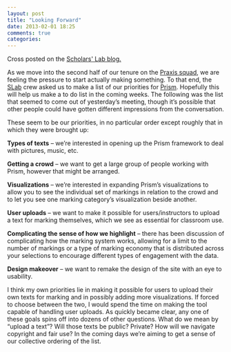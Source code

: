 ```yaml
---
layout: post
title: "Looking Forward"
date: 2013-02-01 18:25
comments: true
categories: 
---
```


Cross posted on the <a href="http://www.scholarslab.org/praxis-program/looking-forward/">Scholars' Lab blog.</a>

As we move into the second half of our tenure on the <a href="http://praxis.scholarslab.org/">Praxis squad</a>, we are feeling the pressure to start actually making something. To that end, the <a href="http://www.scholarslab.org/">SLab</a> crew asked us to make a list of our priorities for <a href="http://prism.scholarslab.org/">Prism</a>. Hopefully this will help us make a to do list in the coming weeks. The following was the list that seemed to come out of yesterday’s meeting, though it’s possible that other people could have gotten different impressions from the conversation.

These seem to be our priorities, in no particular order except roughly that in which they were brought up:

**Types of texts** – we’re interested in opening up the Prism framework to deal with pictures, music, etc.

**Getting a crowd** – we want to get a large group of people working with Prism, however that might be arranged.

**Visualizations** – we’re interested in expanding Prism’s visualizations to allow you to see the individual set of markings in relation to the crowd and to let you see one marking category’s visualization beside another.

**User uploads** – we want to make it possible for users/instructors to upload a text for marking themselves, which we see as essential for classroom use.

**Complicating the sense of how we highlight** – there has been discussion of complicating how the marking system works, allowing for a limit to the number of markings or a type of marking economy that is distributed across your selections to encourage different types of engagement with the data.

**Design makeover** – we want to remake the design of the site with an eye to usability.

I think my own priorities lie in making it possible for users to upload their own texts for marking and in possibly adding more visualizations. If forced to choose between the two, I would spend the time on making the tool capable of handling user uploads. As quickly became clear, any one of these goals spins off into dozens of other questions. What do we mean by “upload a text”? Will those texts be public? Private? How will we navigate copyright and fair use? In the coming days we’re aiming to get a sense of our collective ordering of the list.
